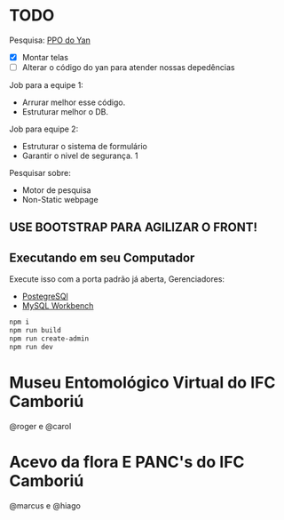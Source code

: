 # TODO

Pesquisa: [PPO do Yan](https://github.com/CNUCG-BACKEND/back-end-cnucg)

- [x] Montar telas 
- [ ] Alterar o código do yan para atender nossas depedências 

Job para a equipe 1:
- Arrurar melhor esse código.
- Estruturar melhor o DB.

Job para equipe 2:
- Estruturar o sistema de formulário
- Garantir o nivel de segurança. 1

Pesquisar sobre:
- Motor de pesquisa
- Non-Static webpage

USE BOOTSTRAP PARA AGILIZAR O FRONT!
---

## Executando em seu Computador

Execute isso com a porta padrão já aberta,
Gerenciadores:
- [PostegreSQl](https://www.postgresql.org/)
- [MySQL Workbench](https://www.mysql.com/products/workbench/)
  
```bash
npm i
npm run build
npm run create-admin
npm run dev
```

# Museu Entomológico Virtual do IFC Camboriú

@roger e @carol

# Acevo da flora E PANC's do IFC Camboriú

@marcus e @hiago
